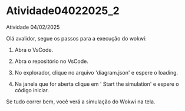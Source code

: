# Atividade04022025_2
Atividade 04/02/2025

Olá avalidor, segue os passos para a execução do wokwi:

1. Abra o VsCode.

2. Abra o repositório no VsCode.

3. No explorador, clique no arquivo 'diagram.json' e espere o loading.

4. Na janela que for aberta clique em ' Start the simulation' e espere o código iniciar.

Se tudo correr bem, você verá a simulação do Wokwi na tela.